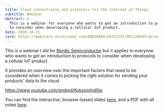 ```yaml
---
title: Cloud connectivity and protocols for the Internet of Things
subtitle: Webinar
abstract: >-
  This is a webinar for everyone who wants to get an introduction to protocols
  to consider when developing a cellular IoT product.
date: 2020-10-21
card: https://webinars.nordicsemi.com/60650860/64311747/957cd4b4fcdc7aebf637ffbe16e10720/large/download-5-thumbnail.jpg
---
```


This is a webinar I did for [Nordic Semiconductor](https://nordicsemi.com) but
it applies to everyone who wants to get an introduction to protocols to consider
when developing a cellular IoT product.

It provides an overview over the important factors that need to be considered
when it comes to picking the right solution for sending your products' data to
the cloud.

<https://www.youtube.com/embed/KokzomInd0w>

You can find the interactive, browser-based slides
[here](https://coderbyheart.github.io/nordicwebinar2020/index.html), and a PDF
with all notes
[here](https://github.com/coderbyheart/nordicwebinar2020/releases/download/1.0.0/PowerPoint.Slides.with.Notes.pdf).
